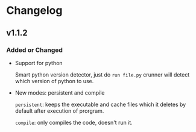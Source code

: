 <!-- Changelog -->
# Changelog

## v1.1.2

### Added or Changed
- Support for python

	Smart python version detector, just do `run file.py` crunner will detect which version of python to use.

- New modes: persistent and compile

	`persistent`: keeps the executable and cache files which it deletes by default after execution of prorgram.

	`compile`: only compiles the code, doesn't run it.

